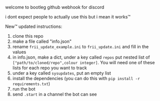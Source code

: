 welcome to bootleg github webhook for discord

i dont expect people to actually use this but i mean it works™

New™ updated instructions:
1. clone this repo
2. make a file called "info.json"
3. rename `frii_update_example.ini` to `frii_update.ini` and fill in the values
4. in info.json, make a dict, under a key called `repos` put nested list of `["path/to/cloned/repo",colour integer]`. You will need one of these lists for each repo you want to track
5. under a key called `sysupdates`, put an empty list
6. install the dependencies (you can do this with `pip install -r requirements.txt`)
7. run the bot
8. send `.start` in a channel the bot can see 
